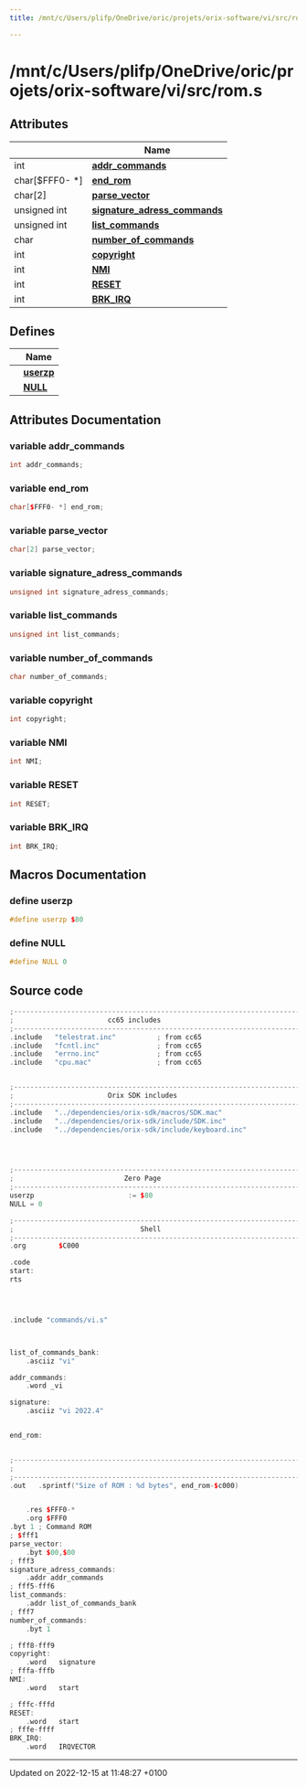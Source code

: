 ```yaml
---
title: /mnt/c/Users/plifp/OneDrive/oric/projets/orix-software/vi/src/rom.s

---
```


# /mnt/c/Users/plifp/OneDrive/oric/projets/orix-software/vi/src/rom.s



## Attributes

|                | Name           |
| -------------- | -------------- |
| int | **[addr_commands](Files/rom_8s.md#variable-addr-commands)**  |
| char[$FFF0- *] | **[end_rom](Files/rom_8s.md#variable-end-rom)**  |
| char[2] | **[parse_vector](Files/rom_8s.md#variable-parse-vector)**  |
| unsigned int | **[signature_adress_commands](Files/rom_8s.md#variable-signature-adress-commands)**  |
| unsigned int | **[list_commands](Files/rom_8s.md#variable-list-commands)**  |
| char | **[number_of_commands](Files/rom_8s.md#variable-number-of-commands)**  |
| int | **[copyright](Files/rom_8s.md#variable-copyright)**  |
| int | **[NMI](Files/rom_8s.md#variable-nmi)**  |
| int | **[RESET](Files/rom_8s.md#variable-reset)**  |
| int | **[BRK_IRQ](Files/rom_8s.md#variable-brk-irq)**  |

## Defines

|                | Name           |
| -------------- | -------------- |
|  | **[userzp](Files/rom_8s.md#define-userzp)**  |
|  | **[NULL](Files/rom_8s.md#define-null)**  |



## Attributes Documentation

### variable addr_commands

```cpp
int addr_commands;
```


### variable end_rom

```cpp
char[$FFF0- *] end_rom;
```


### variable parse_vector

```cpp
char[2] parse_vector;
```


### variable signature_adress_commands

```cpp
unsigned int signature_adress_commands;
```


### variable list_commands

```cpp
unsigned int list_commands;
```


### variable number_of_commands

```cpp
char number_of_commands;
```


### variable copyright

```cpp
int copyright;
```


### variable NMI

```cpp
int NMI;
```


### variable RESET

```cpp
int RESET;
```


### variable BRK_IRQ

```cpp
int BRK_IRQ;
```



## Macros Documentation

### define userzp

```cpp
#define userzp $80
```


### define NULL

```cpp
#define NULL 0
```


## Source code

```cpp
;----------------------------------------------------------------------
;                       cc65 includes
;----------------------------------------------------------------------
.include   "telestrat.inc"          ; from cc65
.include   "fcntl.inc"              ; from cc65
.include   "errno.inc"              ; from cc65
.include   "cpu.mac"                ; from cc65


;----------------------------------------------------------------------
;                       Orix SDK includes
;----------------------------------------------------------------------
.include   "../dependencies/orix-sdk/macros/SDK.mac"
.include   "../dependencies/orix-sdk/include/SDK.inc"
.include   "../dependencies/orix-sdk/include/keyboard.inc"




;----------------------------------------------------------------------
;                           Zero Page
;----------------------------------------------------------------------
userzp                       := $80
NULL = 0

;----------------------------------------------------------------------
;                               Shell
;----------------------------------------------------------------------
.org        $C000

.code
start:
rts




.include "commands/vi.s"



list_of_commands_bank:
    .asciiz "vi"

addr_commands:
    .word _vi

signature:
    .asciiz "vi 2022.4"


end_rom:


;----------------------------------------------------------------------
;
;----------------------------------------------------------------------
.out   .sprintf("Size of ROM : %d bytes", end_rom-$c000)


    .res $FFF0-*
    .org $FFF0
.byt 1 ; Command ROM
; $fff1
parse_vector:
    .byt $00,$00
; fff3
signature_adress_commands:
    .addr addr_commands
; fff5-fff6
list_commands:
    .addr list_of_commands_bank
; fff7
number_of_commands:
    .byt 1

; fff8-fff9
copyright:
    .word   signature
; fffa-fffb
NMI:
    .word   start

; fffc-fffd
RESET:
    .word   start
; fffe-ffff
BRK_IRQ:
    .word   IRQVECTOR
```


-------------------------------

Updated on 2022-12-15 at 11:48:27 +0100
